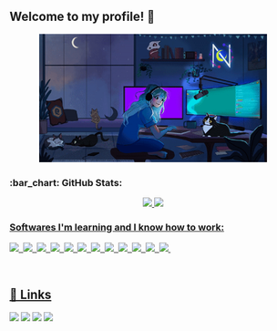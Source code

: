 ## Welcome to my profile! 💜

<div>
<p align=center>
<img width=400 src="girl-programmer.gif" />
</p>
</div>

<h3>:bar_chart: GitHub Stats: </h3>
  
<div align="center">
  <a href="https://github.com/leticiacarvalho04">
  <img height="180em" src="https://github-readme-stats.vercel.app/api?username=leticiacarvalho04&custom_title=Letícia&nbsp;Helena&hide_border=true&show_icons=true&theme=midnight-purple&include_all_commits=true&count_private=true"/>
  <img height="180em" src="https://github-readme-stats.vercel.app/api/top-langs/?username=leticiacarvalho04&custom_title=Letícia&nbsp;Helena&hide_border=true&layout=compact&langs_count=7&theme=midnight-purple"/>
</div>

  
<h3>Softwares I'm learning and I know how to work:</h3>

<p>
    <img src="https://img.shields.io/badge/HTML5-151515?style=for-the-badge&logo=html5&logoColor=602D9B">&nbsp;
    <img src="https://img.shields.io/badge/CSS3-151515?style=for-the-badge&logo=css3&logoColor=602D9B">&nbsp;
    <img src="https://img.shields.io/badge/Python-151515?style=for-the-badge&logo=python&logoColor=602D9B">&nbsp;
    <img src="https://img.shields.io/badge/Ubuntu-151515?style=for-the-badge&logo=ubuntu&logoColor=602D9B">&nbsp;
    <img src="https://img.shields.io/badge/MySQL-151515?style=for-the-badge&logo=mysql&logoColor=602D9B">&nbsp;
    <img src="https://img.shields.io/badge/Unity-151515?style=for-the-badge&logo=unity&logoColor=602D9B">&nbsp;
    <img src="https://img.shields.io/badge/Amazon_AWS-151515?style=for-the-badge&logo=amazon-aws&logoColor=602D9B">&nbsp;
    <img src="https://img.shields.io/badge/Flask-151515?style=for-the-badge&logo=flask&logoColor=602D9B">&nbsp;
    <img src="https://img.shields.io/badge/Docker-151515?style=for-the-badge&logo=docker&logoColor=602D9B">&nbsp;
    <img src="https://img.shields.io/badge/JavaScript-151515?style=for-the-badge&logo=javascript&logoColor=602D9B">&nbsp;
    <img src="https://img.shields.io/badge/Java-151515?style=for-the-badge&logo=java&logoColor=602D9B">&nbsp;
    <img src="https://img.shields.io/badge/NodeJS-151515?style=for-the-badge&logo=nodejs&logoColor=602D9B">&nbsp;
</p>


<br>


  ## 🔗 Links
<p>
  <a href="[https://www.linkedin.com/in/leticia-helena-carvalho/](https://www.linkedin.com/in/let%C3%ADcia-helena-03b294255/)"><img src="https://img.shields.io/badge/LinkedIn-151515?style=for-the-badge&logo=linkedin&logoColor=602D9B"/></a>
  <a href="https://mail.google.com/mail/u/0/?fs=1&to=leticiahelena.oliver@gmail.com&su=&body=&bcc=&tf=cm"><img src="https://img.shields.io/badge/Gmail-151515?style=for-the-badge&logo=gmail&logoColor=602D9B"/></a>
  <a href="[https://discord.com/users/661334263127605291](https://www.instagram.com/carvalho_leticia04/)"><img src="https://img.shields.io/badge/Instagram-151515?style=for-the-badge&logo=instagram&logoColor=602D9B"/></a>
  <a href="[https://trello.com/u/leticiahelena31/boards](https://trello.com/u/leticiahelena31/boards)"><img src="https://img.shields.io/badge/Trello-151515?style=for-the-badge&logo=trello&logoColor=602D9B"/></a>

